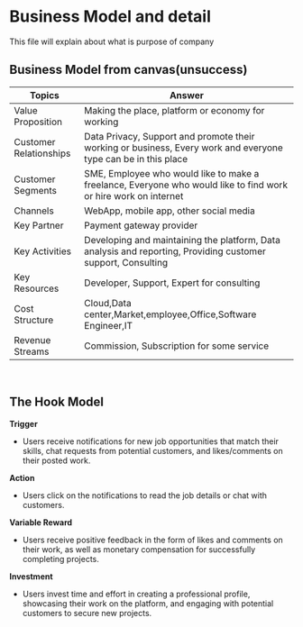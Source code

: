 # Business Model and detail
This file will explain about what is purpose of company       
## Business Model from canvas(unsuccess)
|Topics|Answer| 
|------|------|
|Value Proposition| Making the place, platform or economy for working|
|Customer Relationships|Data Privacy, Support and promote their working or business, Every work and everyone type can be in this place|
|Customer Segments|SME, Employee who would like to make a freelance, Everyone who would like to find work or hire work on internet|
|Channels|WebApp, mobile app, other social media|
|Key Partner|Payment gateway provider|
|Key Activities|Developing and maintaining the platform, Data analysis and reporting, Providing customer support, Consulting|
|Key Resources|Developer, Support, Expert for consulting|
|Cost Structure|Cloud,Data center,Market,employee,Office,Software Engineer,IT|
|Revenue Streams|Commission, Subscription for some service|

<br>
 
## The Hook Model
**Trigger**
- Users receive notifications for new job opportunities that match their skills, chat requests from potential customers, and likes/comments on their posted work.

**Action**
- Users click on the notifications to read the job details or chat with customers.

**Variable Reward**
- Users receive positive feedback in the form of likes and comments on their work, as well as monetary compensation for successfully completing projects.

**Investment**
- Users invest time and effort in creating a professional profile, showcasing their work on the platform, and engaging with potential customers to secure new projects.
